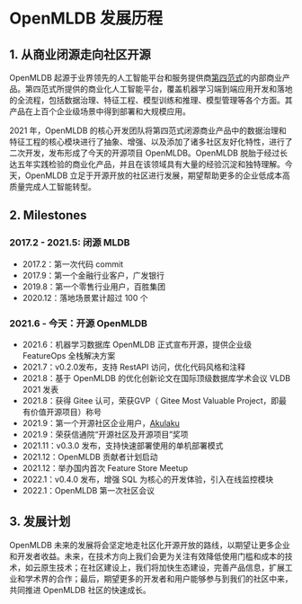 # OpenMLDB 发展历程

## 1. 从商业闭源走向社区开源

OpenMLDB 起源于业界领先的人工智能平台和服务提供商[第四范式](https://www.4paradigm.com)的内部商业产品。第四范式所提供的商业化人工智能平台，覆盖机器学习端到端应用开发和落地的全流程，包括数据治理、特征工程、模型训练和推理、模型管理等各个方面。其产品在上百个企业级场景中得到部署和大规模应用。

2021 年，OpenMLDB 的核心开发团队将第四范式闭源商业产品中的数据治理和特征工程的核心模块进行了抽象、增强、以及添加了诸多社区友好化特性，进行了二次开发，发布形成了今天的开源项目  OpenMLDB。OpenMLDB 脱胎于经过长达五年实践检验的商业化产品，并且在该领域具有大量的经验沉淀和独特理解。今天，OpenMLDB 立足于开源开放的社区进行发展，期望帮助更多的企业低成本高质量完成人工智能转型。

## 2. Milestones

### 2017.2 - 2021.5: 闭源 MLDB

- 2017.2：第一次代码 commit
- 2017.9：第一个金融行业客户，广发银行
- 2019.8：第一个零售行业用户，百胜集团
- 2020.12：落地场景累计超过 100 个

### 2021.6 - 今天：开源 OpenMLDB

- 2021.6：机器学习数据库 OpenMLDB 正式宣布开源，提供企业级 FeatureOps 全栈解决方案
- 2021.7：v0.2.0发布，支持 RestAPI 访问，优化代码风格和注释
- 2021.8：基于 OpenMLDB 的优化创新论文在国际顶级数据库学术会议 VLDB 2021 发表
- 2021.8：获得 Gitee 认可，荣获GVP（ Gitee Most Valuable Project，即最有价值开源项目）称号
- 2021.9：第一个开源社区企业用户，[Akulaku](https://www.akulaku.com/)
- 2021.9：荣获信通院“开源社区及开源项目”奖项
- 2021.11：v0.3.0 发布，支持快速部署使用的单机部署模式
- 2021.12：OpenMLDB 贡献者计划启动
- 2021.12：举办国内首次 Feature Store Meetup
- 2022.1：v0.4.0 发布，增强 SQL 为核心的开发体验，引入在线监控模块
- 2022.1：OpenMLDB 第一次社区会议

## 3. 发展计划

OpenMLDB 未来的发展将会坚定地走社区化开源开放的路线，以期望让更多企业和开发者收益。未来，在技术方向上我们会更为关注有效降低使用门槛和成本的技术，如云原生技术；在社区建设上，我们将加快生态建设，完善产品信息，扩展工业和学术界的合作；最后，期望更多的开发者和用户能够参与到我们的社区中来，共同推进 OpenMLDB 社区的快速成长。
